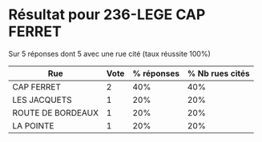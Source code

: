 # Résultat pour 236-LEGE CAP FERRET

Sur 5 réponses dont 5 avec une rue cité (taux réussite 100%)

| Rue | Vote | % réponses | % Nb rues cités|
|-----|------|------------|----------------|
| CAP FERRET | 2 | 40% | 40%|
| LES JACQUETS | 1 | 20% | 20%|
| ROUTE DE BORDEAUX | 1 | 20% | 20%|
| LA POINTE | 1 | 20% | 20%|
